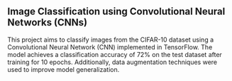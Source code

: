 Image Classification using Convolutional Neural Networks (CNNs)
-
This project aims to classify images from the CIFAR-10 dataset using a Convolutional Neural Network (CNN) implemented in TensorFlow. The model achieves a classification accuracy of 72% on the test dataset after training for 10 epochs. Additionally, data augmentation techniques were used to improve model generalization.
